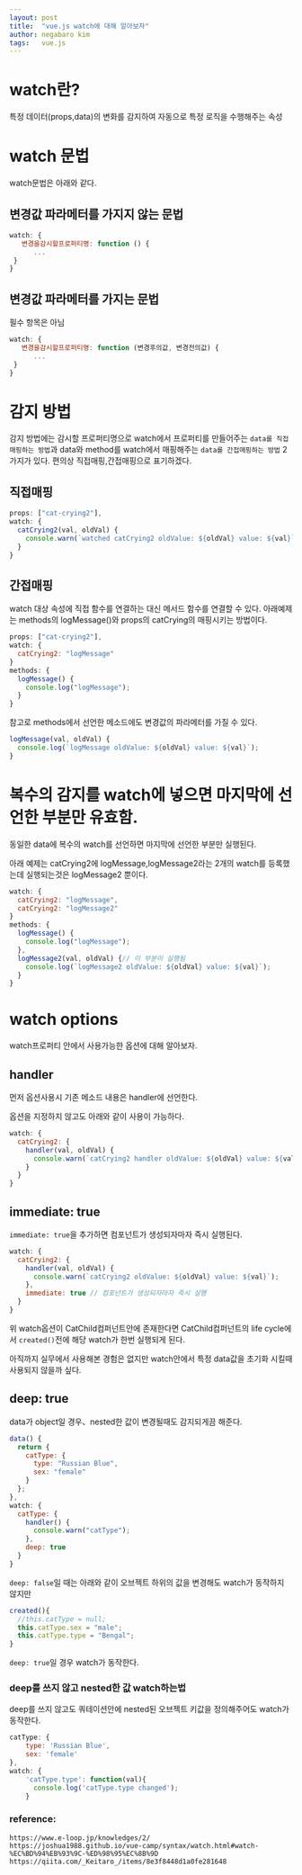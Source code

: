 ```yaml
---
layout: post
title:  "vue.js watch에 대해 알아보자"
author: negabaro kim
tags:	vue.js
---
```


# watch란?

특정 데이터(props,data)의 변화를 감지하여 자동으로 특정 로직을 수행해주는 속성

# watch 문법

watch문법은 아래와 같다.


## 변경값 파라메터를 가지지 않는 문법

```js
watch: {
   변경을감시할프로퍼티명: function () {
      ...
 }
}
```

## 변경값 파라메터를 가지는 문법

필수 항목은 아님

```js
watch: {
   변경을감시할프로퍼티명: function (변경후의값, 변경전의값) {
      ...
 }
}
```

# 감지 방법

감지 방법에는 감시할 프로퍼티명으로 watch에서 프로퍼티를 만들어주는 `data를 직접매핑하는 방법`과
data와 method를 watch에서 매핑해주는 `data를 간접매핑하는 방법` 2가지가 있다.
편의상 직접매핑,간접매핑으로 표기하겠다.


## 직접매핑

```js
props: ["cat-crying2"],
watch: {
  catCrying2(val, oldVal) {
    console.warn(`watched catCrying2 oldValue: ${oldVal} value: ${val}`);
  }
}
```


## 간접매핑

watch 대상 속성에 직접 함수를 연결하는 대신 메서드 함수를 연결할 수 있다.
아래예제는 methods의 logMessage()와 props의 catCrying의 매핑시키는 방법이다.

```js
props: ["cat-crying2"],
watch: {
  catCrying2: "logMessage"
}
methods: {
  logMessage() {
    console.log("logMessage");
  }
}
```

참고로 methods에서 선언한 메소드에도 변경값의 파라메터를 가질 수 있다.


```js
logMessage(val, oldVal) {
  console.log(`logMessage oldValue: ${oldVal} value: ${val}`);
}
```

# 복수의 감지를 watch에 넣으면 마지막에 선언한 부분만 유효함.


동일한 data에 복수의 watch를 선언하면 마지막에 선언한 부분만 실행된다.

아래 예제는 catCrying2에 logMessage,logMessage2라는 2개의 watch를 등록했는데
실행되는것은 logMessage2 뿐이다.

```js
watch: {
  catCrying2: "logMessage",
  catCrying2: "logMessage2"
}
methods: {
  logMessage() {
    console.log("logMessage");
  },
  logMessage2(val, oldVal) {// 이 부분이 실행됨
    console.log(`logMessage2 oldValue: ${oldVal} value: ${val}`);
  }
}
```

# watch options

watch프로퍼티 안에서 사용가능한 옵션에 대해 알아보자.

## handler

먼저 옵션사용시 기존 메소드 내용은 handler에 선언한다.

옵션을 지정하지 않고도 아래와 같이 사용이 가능하다.

```js
watch: {
  catCrying2: {
    handler(val, oldVal) {
      console.warn(`catCrying2 handler oldValue: ${oldVal} value: ${val}`);
    }
  }
}
```



## immediate: true

`immediate: true`을 추가하면 컴포넌트가 생성되자마자 즉시 실행된다.


```js
watch: {
  catCrying2: {
    handler(val, oldVal) {
      console.warn(`catCrying2 oldValue: ${oldVal} value: ${val}`);
    },
    immediate: true // 컴포넌트가 생성되자마자 즉시 실행
  }
}
```

위 watch옵션이 CatChild컴퍼넌트안에 존재한다면 CatChild컴퍼넌트의 life cycle에서
`created()`전에 해당 watch가 한번 실행되게 된다.

아직까지 실무에서 사용해본 경험은 없지만 watch안에서 특정 data값을 초기화 시킬때 사용되지 않을까 싶다.


## deep: true

data가 object일 경우、nested한 값이 변경될때도 감지되게끔 해준다.

```js
data() {
  return {
    catType: {
      type: "Russian Blue",
      sex: "female"
    }
  };
},
watch: {
  catType: {
    handler() {
      console.warn("catType");
    },
    deep: true
  }
}
```


`deep: false`일 때는 아래와 같이 오브젝트 하위의 값을 변경해도 watch가 동작하지 않지만

```js
created(){
  //this.catType = null;
  this.catType.sex = "male";
  this.catType.type = "Bengal";
}
```

`deep: true`일 경우 watch가 동작한다.


### deep를 쓰지 않고 nested한 값 watch하는법

deep를 쓰지 않고도 쿼테이션안에 nested된 오브젝트 키값을 정의해주어도 watch가 동작한다.

```js
catType: {
    type: 'Russian Blue',
    sex: 'female'
},
watch: {
    'catType.type': function(val){
      console.log('catType.type changed');
    }
```

### reference:

```
https://www.e-loop.jp/knowledges/2/
https://joshua1988.github.io/vue-camp/syntax/watch.html#watch-%EC%BD%94%EB%93%9C-%ED%98%95%EC%8B%9D
https://qiita.com/_Keitaro_/items/8e3f8448d1a0fe281648
```